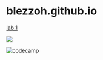 # blezzoh.github.io
[lab 1](https://esavage503.github.io/cit281-lab-1/)

<image src="https://www.freecodecamp.org/news/content/images/2021/08/html.png">
 
 
 
![codecamp](https://www.freecodecamp.org/news/content/images/2021/08/html.png)

